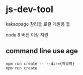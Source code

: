 # js-dev-tool

kakaopage 찰리툴 로컬 개발용 툴

node 8 버전 이상 지원

## command line use age
```
npm run create -- --dir={파일명}
npm run create
```